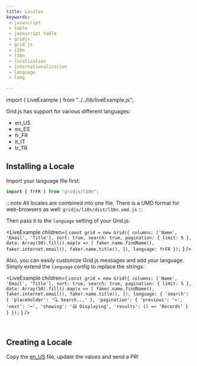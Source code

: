 ```yaml
---
title: Locales
keywords:
 - javascript
 - table
 - javascript table
 - gridjs
 - grid js
 - i18n
 - l10n
 - localization
 - internationalization
 - language
 - lang
 
---
```


import { LiveExample } from "../../lib/liveExample.js";

Grid.js has support for various different languages:

 - en_US
 - es_ES
 - fr_FR
 - it_IT
 - tr_TR

## Installing a Locale

Import your language file first:

```js
import { frFR } from "gridjs/l10n";
```

:::note
All locales are combined into one file. There is a UMD format for web-browsers as well: `gridjs/l10n/dist/l10n.umd.js`
:::

Then pass it to the `language` setting of your Grid.js:

<LiveExample children={
`
const grid = new Grid({
  columns: ['Name', 'Email', 'Title'],
  sort: true,
  search: true,
  pagination: {
    limit: 5
  },
  data: Array(50).fill().map(x => [
    faker.name.findName(),
    faker.internet.email(),
    faker.name.title(),
  ]),
  language: frFR
});
`
} />

Also, you can easily customize Grid.js messages and add your language. Simply extend the `language` config to replace the strings:

<LiveExample children={
`
const grid = new Grid({
  columns: ['Name', 'Email', 'Title'],
  sort: true,
  search: true,
  pagination: {
    limit: 5
  },
  data: Array(50).fill().map(x => [
    faker.name.findName(),
    faker.internet.email(),
    faker.name.title(),
  ]),
  language: {
    'search': {
      'placeholder': '🔍 Search...'
    },
    'pagination': {
      'previous': '⬅️',
      'next': '➡️',
      'showing': '😃 Displaying',
      'results': () => 'Records'
    }
  }
});
`
} />

<br/>

## Creating a Locale

Copy the [en_US](https://github.com/grid-js/gridjs/blob/master/src/i18n/en_US.ts) file, update the values and send a PR!


